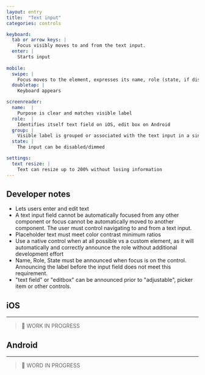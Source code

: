 ```yaml
---
layout: entry
title:  "Text input"
categories: controls

keyboard:
  tab or arrow keys: |
    Focus visibly moves to and from the text input. 
  enter: |
    Starts input
          
mobile:
  swipe: |
    Focus moves to the element, expresses its name, role (state, if disabled)
  doubletap: |
    Keyboard appears

screenreader:
  name:  |
    Purpose is clear and matches visible label
  role:  |
    Identifies itself text field on iOS, edit box on Android
  group: |
    Visible label is grouped or associated with the text input in a single swipe
  state: |
    The input can be disabled/dimmed

settings:
  text resize: |
    Text can resize up to 200% without losing information
---
```


## Developer notes
- Lets users enter and edit text
- A text input field cannot be automatically focused from any other component or focus cannot be automatically moved to another component. The user must  control navigating to and from a text input.
- Placeholder text must meet color contrast minimum ratios
- Use a native control when at all possible vs a custom element, as it will automatically and correctly announce the role without additional development effort
- Name, Role, State must be announced when focus is on the control. Announcing the label before the input field does not meet this requirement.
- "text field" or "editbox" can be announced prior to "adjustable", picker item or other controls.

## iOS
---
> :construction: WORK IN PROGRESS

## Android
---
> :construction: WORD IN PROGRESS

<!--- comment-out current content. TODO: remove this when we have new content ready.
### Name

- Name describes what data is to be entered and matches a **required** label that is visible at all times.  
- Placeholders are not considered a visible label as they disappear when data is entered.
- Name must be announced with the role, when screen reader focus is on the text input field (Ex: "Amount due, 14.95, text field, double tap to edit")- iOS

- **iOS Options**
  - Set a label in Interface Builder in the Identity Inspector
  - Group visible text label and the control in the same view container: `accessibilityFrameInContainerSpace`
  - setTitle( ) method
  - Hint is used only if the results of interacting with it are not obvious from the control's label.
  - To hide labels from VoiceOver announcements, uncheck the Accessibility Enabled checkbox in the Identity Inspector
  - If hiding visible label from the screen reader, use accessibilityLabel on control
  - SWIFTUI: Controls can take a Text view (visible label) as part of their view builder, connecting the visible label or meaning to the control.  
- **Android Options**  
  - `android:text` XML attribute
  - Optional: use `contentDescription` for a more descriptive name, depending on type of view and for elements without a visible label.
  - `contentDescription` overrides `android:text`  
  - Use `labelFor` attribute to associate the visible label to the control  

### Role
-   When not using native controls (custom controls), roles will need to be manually coded.

- **iOS**
  - TextField
- **Android**
  - EditBox

### Groupings

- Group text field and persistent visible text label together in one swipe.  
  
- **iOS**
  - `accessibilityFrame`
  - `accessibilityFrameInContainerSpace`
  - Only the container class is an accessible element
  - Create a wrapper as an accessible element
  - Define action upon double-tap
  - `shouldGroupAccessibilityElement` attribute: For a precise order if the native order should be disrupted.
  - `GroupView`
  - `shouldGroupAccessibilityChildren` attribute indicates whether VoiceOver must group its children views. This allows making unique vocalizations or define a particular reading order for a part of the page
  - SWIFTUI: `.accessibilityElement(children)` with argument of `.combine` 
  - SWIFTUI: `.ignore` property, then add accessibility attributes and traits to stack view
- **Android**
  - ViewGroup
  - Set the container object's `android:screenReaderFocusable` attribute to true, and each inner object's `android:focusable` attribute to false. In doing so, accessibility services can present the inner elements' content descriptions/names, one after the other, in a single announcement.
  - JETPACK COMPOSE: Composables can be merged together using the `semantics` modifier with its `mergeDescendants` property

### State

- **iOS**  
  - Active: `isEnabled property`
  -   Disabled: `UIAccessibilityTraitNotEnabled`.  Announcement: "dimmed"
  -   AccessibilityTrait: `selected`
  -   SWIFTUI: `.accessibility(addTraits: [.isSelected])`
- **Android**
  - Active: `android:enabled=true`
  - Disabled: `android:enabled=false`. Announcement: disabled

### Focus

-   Only manage focus when needed. Primarily, let the device manage default focus
-   Consider how focus should be managed between child elements and their parent views
-   External keyboard tab order often follows the screen reader focus, but sometimes needs focus management
-   Initial focus on a screen should land in a logical place (back button, screen title, first text field, first heading)
-   When a bottom navigation bar element is activated, the next screen's initial focus should move to the top of the screen, not stay in the bottom nav bar.
-   When a menu, picker or modal is closed, the focus should return to the triggering element.

- **iOS**
   -   `accessibilityElementIsFocused`  
   -   `isAccessibilityElement` makes the element visible or not to the Accessibility API
   -   `accessibilityElementsHidden` indicates that the children elements of the target element are visible or not to the Accessibility API
   -   `accessibilityViewIsModal` contains the screen reader focus inside the Modal
   -   To move screen reader focus to newly revealed content: `UIAccessibilityLayoutChangedNotification`
   -   To NOT move focus, but dynamically announce new content: `UIAccessibilityAnnouncementNotification`
   -   `UIAccessibilityContainer` protocol: Have a table of elements that defines the reading order of the elements.  
- **Android**
   -   `importantForAccessibility` makes the element visible to the Accessibility API
   -   `android:focusable`
   -   `android=clickable`
   -   Implement an `onClick( )` event handler for keyboard, as well as `onTouch( )`
   -   `nextFocusDown`
   -   `nextFocusUp`
   -   `nextFocusRight`
   -   `nextFocusLeft`
   -   `accessibilityTraversalBefore` (or after)
   -   To move screen reader focus to newly revealed content: `Type_View_Focused`
   -   To NOT move focus, but dynamically announce new content: `accessibilityLiveRegion`(set to polite or assertive)
   -   To hide controls: `importantForAccessibility=false`
   -   For a `ViewGroup`, set `screenReaderFocusable=true` and each inner object’s attribute to keyboard focus (`focusable=false`)
-->
